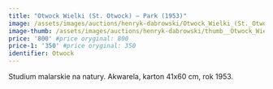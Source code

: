 ```yaml
---
title: "Otwock Wielki (St. Otwock) – Park (1953)"
image: /assets/images/auctions/henryk-dabrowski/Otwock_Wielki_(St._Otwock)_–_Park_(1953).jpg
image-thumb: /assets/images/auctions/henryk-dabrowski/thumb__Otwock_Wielki_(St._Otwock)_–_Park_(1953).jpg
price: '800' #price oryginal: 800
price-1: '350' #price oryginal: 350
identifier: Otwock
---
```


Studium malarskie na natury. Akwarela, karton 41x60 cm, rok 1953.